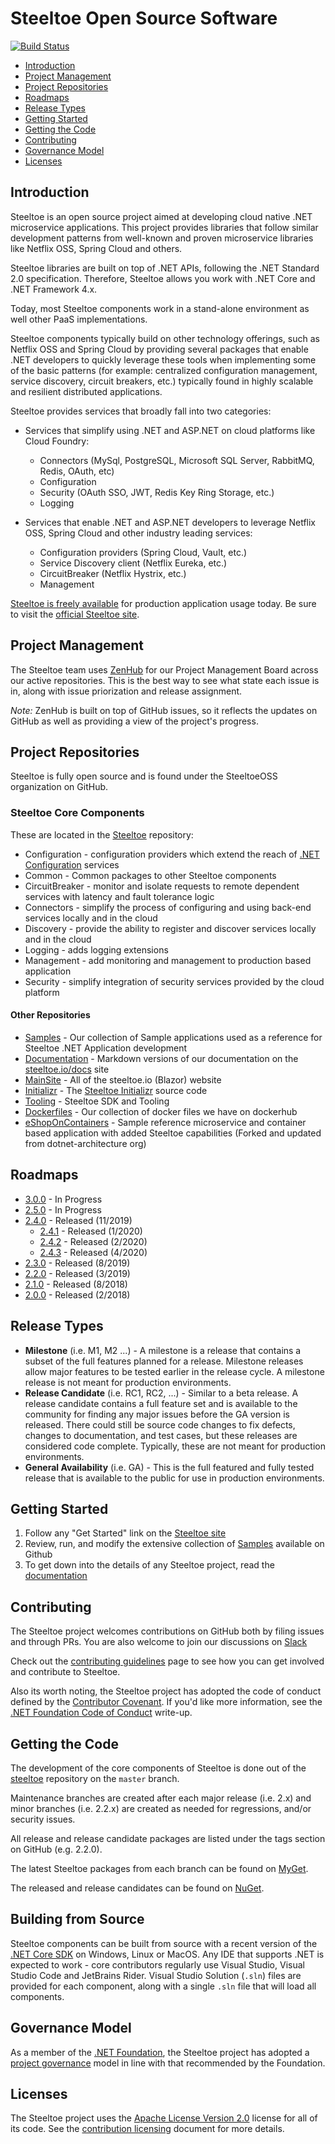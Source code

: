 # Steeltoe Open Source Software

[![Build Status](https://dev.azure.com/SteeltoeOSS/Steeltoe/_apis/build/status/SteeltoeOSS.steeltoe?branchName=master)](https://dev.azure.com/SteeltoeOSS/Steeltoe/_build/latest?definitionId=4&branchName=master)

* [Introduction](#introduction)
* [Project Management](#project-management)
* [Project Repositories](#project-repositories)
* [Roadmaps](#roadmaps)
* [Release Types](#release-types)
* [Getting Started](#getting-started)
* [Getting the Code](#getting-the-code)
* [Contributing](#contributing)
* [Governance Model](#governance-model)
* [Licenses](#licenses)

## Introduction

Steeltoe is an open source project aimed at developing cloud native .NET microservice applications.  This project provides libraries that follow similar development patterns from well-known and proven microservice libraries like Netflix OSS, Spring Cloud and others.

Steeltoe libraries are built on top of .NET APIs, following the .NET Standard 2.0 specification. Therefore, Steeltoe allows you work with .NET Core and .NET Framework 4.x.

Today, most Steeltoe components work in a stand-alone environment as well other PaaS implementations.

Steeltoe components typically build on other technology offerings, such as Netflix OSS and Spring Cloud by providing several packages that enable .NET developers to quickly leverage these tools when implementing some of the basic patterns (for example: centralized configuration management, service discovery, circuit breakers, etc.) typically found in highly scalable and resilient distributed applications.

Steeltoe provides services that broadly fall into two categories:

* Services that simplify using .NET and ASP.NET on cloud platforms like Cloud Foundry:
  * Connectors (MySql, PostgreSQL, Microsoft SQL Server, RabbitMQ, Redis, OAuth, etc)
  * Configuration
  * Security (OAuth SSO, JWT, Redis Key Ring Storage, etc.)
  * Logging

* Services that enable .NET and ASP.NET developers to leverage Netflix OSS, Spring Cloud and other industry leading services:
  * Configuration providers (Spring Cloud, Vault, etc.)
  * Service Discovery client (Netflix Eureka, etc.)
  * CircuitBreaker (Netflix Hystrix, etc.)
  * Management

[Steeltoe is freely available](https://www.nuget.org/packages?q=steeltoe) for production application usage today. Be sure to visit the [official Steeltoe site](https://steeltoe.io/).

## Project Management

The Steeltoe team uses [ZenHub](https://app.zenhub.com/workspaces/steeltoe-project-5d92153f31e8dd0001222ae6/board) for our Project Management Board across our active repositories.  This is the best way to see what state each issue is in, along with issue priorization and release assignment.

_Note:_ ZenHub is built on top of GitHub issues, so it reflects the updates on GitHub as well as providing a view of the project's progress.

## Project Repositories

Steeltoe is fully open source and is found under the SteeltoeOSS organization on GitHub.

### Steeltoe Core Components

These are located in the [Steeltoe](https://github.com/SteeltoeOSS/steeltoe) repository:

* Configuration - configuration providers which extend the reach of [.NET Configuration](https://github.com/aspnet/Configuration) services
* Common - Common packages to other Steeltoe components
* CircuitBreaker - monitor and isolate requests to remote dependent services with latency and fault tolerance logic
* Connectors - simplify the process of configuring and using back-end services locally and in the cloud
* Discovery - provide the ability to register and discover services locally and in the cloud
* Logging - adds logging extensions
* Management - add monitoring and management to production based application
* Security - simplify integration of security services provided by the cloud platform

#### Other Repositories

* [Samples](https://github.com/SteeltoeOSS/Samples) - Our collection of Sample applications used as a reference for Steeltoe .NET Application development
* [Documentation](https://github.com/SteeltoeOSS/Documentation) - Markdown versions of our documentation on the [steeltoe.io/docs](steeltoe.io/docs) site
* [MainSite](https://github.com/SteeltoeOSS/MainSite) - All of the steeltoe.io (Blazor) website
* [Initializr](https://github.com/SteeltoeOSS/initializr) - The [Steeltoe Initializr](https://start.steeltoe.io) source code
* [Tooling](https://github.com/SteeltoeOSS/Tooling) - Steeltoe SDK and Tooling
* [Dockerfiles](https://github.com/SteeltoeOSS/Dockerfiles) - Our collection of docker files we have on dockerhub
* [eShopOnContainers](https://github.com/SteeltoeOSS/eShopOnContainers) - Sample reference microservice and container based application with added Steeltoe capabilities (Forked and updated from dotnet-architecture org)


## Roadmaps

* [3.0.0](roadmaps/3.0.0.md) - In Progress
* [2.5.0](roadmaps/2.5.0.md) - In Progress
* [2.4.0](roadmaps/2.4.0.md) - Released (11/2019)
   * [2.4.1](https://github.com/SteeltoeOSS/steeltoe/releases/tag/2.4.1) - Released (1/2020)
   * [2.4.2](https://github.com/SteeltoeOSS/steeltoe/releases/tag/2.4.2) - Released (2/2020)
   * [2.4.3](https://github.com/SteeltoeOSS/steeltoe/releases/tag/2.4.3) - Released (4/2020)
* [2.3.0](roadmaps/2.3.0.md) - Released (8/2019)
* [2.2.0](roadmaps/2.2.0.md) - Released (3/2019)
* [2.1.0](roadmaps/2.1.0.md) - Released (8/2018)
* [2.0.0](roadmaps/2.0.0.md) - Released (2/2018)

## Release Types

* **Milestone** (i.e. M1, M2 ...) - A milestone is a release that contains a subset of the full features planned for a release. Milestone releases allow major features to be tested earlier in the release cycle.  A milestone release is not meant for production environments.
* **Release Candidate** (i.e. RC1, RC2, ...) - Similar to a beta release.  A release candidate contains a full feature set and is available to the community for finding any major issues before the GA version is released.  There could still be source code changes to fix defects, changes to documentation, and test cases, but these releases are considered code complete. Typically, these are not meant for production environments.
* **General Availability** (i.e. GA) - This is the full featured and fully tested release that is available to the public for use in production environments.

## Getting Started

1. Follow any "Get Started" link on the [Steeltoe site](https://steeltoe.io/)
1. Review, run, and modify the extensive collection of [Samples](https://github.com/SteeltoeOSS/Samples) available on Github
1. To get down into the details of any Steeltoe project, read the [documentation](https://steeltoe.io/docs/)

## Contributing

The Steeltoe project welcomes contributions on GitHub both by filing issues and through PRs. You are also welcome to join our discussions on [Slack](https://slack.steeltoe.io/)

Check out the [contributing guidelines](https://github.com/SteeltoeOSS/.github/blob/master/CONTRIBUTING.md) page to see how you can get involved and contribute to Steeltoe.

Also its worth noting, the Steeltoe project has adopted the code of conduct defined by the [Contributor Covenant](https://contributor-covenant.org/).
If you'd like more information, see the [.NET Foundation Code of Conduct](https://www.dotnetfoundation.org/code-of-conduct) write-up.

## Getting the Code

The development of the core components of Steeltoe is done out of the [steeltoe](/) repository on the `master` branch.

Maintenance branches are created after each major release (i.e. 2.x) and minor branches (i.e. 2.2.x) are created as needed for regressions, and/or security issues.

All release and release candidate packages are listed under the tags section on GitHub (e.g. 2.2.0).

The latest Steeltoe packages from each branch can be found on [MyGet](https://myget.org/gallery/steeltoedev).

The released and release candidates can be found on [NuGet](https://www.nuget.org/profiles/steeltoe).

## Building from Source

Steeltoe components can be built from source with a recent version of the [.NET Core SDK](https://dotnet.microsoft.com/download/visual-studio-sdks) on Windows, Linux or MacOS. Any IDE that supports .NET is expected to work - core contributors regularly use Visual Studio, Visual Studio Code and JetBrains Rider. Visual Studio Solution (`.sln`) files are provided for each component, along with a single `.sln` file that will load all components.

## Governance Model

As a member of the [.NET Foundation](https://dotnetfoundation.org/), the Steeltoe project has adopted a [project governance](https://github.com/dotnet/home/blob/master/governance/project-governance.md) model in line with that recommended by the Foundation.

## Licenses

The Steeltoe project uses the [Apache License Version 2.0](https://github.com/SteeltoeOSS/.github/blob/master/LICENSE.md) license for all of its code.  See the [contribution licensing](https://github.com/SteeltoeOSS/.github/blob/master/contributing-docs/contributing-license.md) document for more details.
